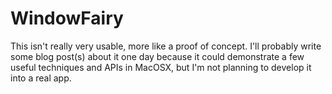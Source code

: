 WindowFairy
===========

This isn't really very usable, more like a proof of concept. I'll probably write some blog post(s) about it one day because it could demonstrate a few useful techniques and APIs in MacOSX, but I'm not planning to develop it into a real app.
